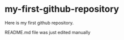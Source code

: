 # my-first-github-repository
Here is my first github repository. 

README.md file was just edited manually
